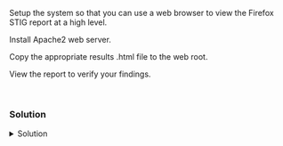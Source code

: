 Setup the system so that you can use a web browser to view the Firefox STIG report at a high level.

Install Apache2 web server.

Copy the appropriate results .html file to the web root.

View the report to verify your findings.

<br>

### Solution
<details>
<summary>Solution</summary>
Install the Apache2 server.

```plain
apt -y install apache2
```{{exec}}

Find the correct report. (This command assumes you've only run the scanner one time.)

```plain
cd /root/SCC/Sessions/*/Results/SCAP
```{{exec}}

Copy over the *ALL* .html file to the /var/www/html direcotry

```plain
cp *All* /var/www/html/index.html
```{{exec}}

Go to the top right of your lab environment and Select 
"Traffic / Ports"

Hit the "Port 80" button.

View your Firefox STIG Score and see what remediations you have for Cat I, Cat II, and CAT III findings.

</details>
